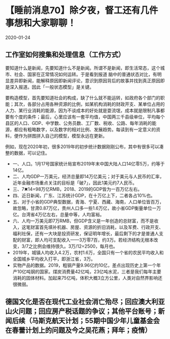 
# 【睡前消息70】除夕夜，督工还有几件事想和大家聊聊！

2020-01-24

## 工作室如何搜集和处理信息（工作方式）

要知道什么是新闻，先要知道什么不是新闻。所谓不是新闻，即生活常态，这个城市、社会、国家在正常情况如何运转。于是看到报道 脑中的普通状态对比，有明显差异即新闻，能解释原因即新闻评论，意识到原因背后的故事并找到真正原因即是深入报道。因此「一般状态模型」是关键。

要构造模型，首先要知道社会的构成，缺了什么就不能运转，如政府各个部门的职能；其次，各部分占用各种资源的比例，如某机构消耗的财政开支、某单位占用的人力、某行业消耗的能源，因为不谈成本的好处就是耍流氓，成本就是限制凡事都要有个度的条件；最后，心里应该有一套平均值，中国两三千县级单位，平均每个县区的人口、GDP、中学数、公务员数、工厂数、税收、公路、每年消耗的能源，都应有粗略数字，以及数字的相对比例、发展趋势。每读到有一定意义的资料，便作为拼图拼入自己的模型，模型永远在更新。

例如，现在2020年初，很多2019年的初步统计数据刚刚公布，其中有很多可以凑整的数据，可以记住。

- 一、人口。1月17号国家统计局宣布2019年末中国大陆人口14亿零5万，约等于14亿。
- 二、人均GDP一万美元，经济总量即14万亿美元；对于美元与人民币的汇率，近年金融市场重点关注的目标是「破7」，因此1美元约7人民币。
- 三、7✖14=98万亿RMB，2018、2019的GDP皆为一百万亿左右。
- 四、近日新闻，广东、江苏统计GDP，在十万亿上下，二者各占10%也。
- 五、对于小省的GDP典型数据，青海、宁夏、西藏、海南，人口单位皆百万，故忽略，甘肃0.87万亿，贵州人口多一些1.6万亿，故小省GDP衡量单位一万亿。台湾省4万亿左右，总量中等，人均富裕。
- 六、人均一万美元即7万RMB，但GDP含义是一年创造的总财富，而不是收入，这笔财富首先填补机器、房屋、资源的折旧消耗，以及军费、行政开支、福利社保，还有一大块是投资研发，保证明年增长，最后剩下的才是普通人支配的财富，即人均可支配收入——3万零7百，约3万。若经济结构无根本改变，3/7之比例会维持很久。3万/12=2500，每月也。
- 2019年，城镇人均收入4.2万，农村1.6万，全国只有一个省的农民平均收入和全国城乡平均收入打平，即浙江省，3万。
- 实物产品的数据。2019，粗钢产量9.96亿约10亿，差点出现历史上第一个年产10亿吨钢的国家。煤炭消费量42亿吨，23亿吨水泥，三者是我们每年主要消耗的固体材料。加起来75亿吨，体积大概3立方公里，人类对自然界影响还很微弱。

## 德国文化是否在现代工业社会消亡殆尽；回应澳大利亚山火问题；回应房产税话题的争议；其他平台账号；新闻后续（马斯克航天计划；55期中国少年儿童基金会在春蕾计划上的问题及今之吴花燕；拜年；疫情）